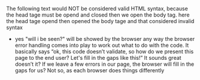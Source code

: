 The following text would NOT be considered valid HTML syntax, because
the head tage must be opend and closed then we open the body tag.
here the head tage opend then opened the body tage and that considered invalid syntax
- yes "will i be seen?" will be showed by the browser any way
the browser error handling comes into play to work out what to do with the code.
It basically says “ok, this code doesn’t validate, so how do we present this page to the end user?
Let's fill in the gaps like this!”
It sounds great doesn’t it?
If we leave a few errors in our page,
the browser will fill in the gaps for us?
Not so, as each browser does things differently
